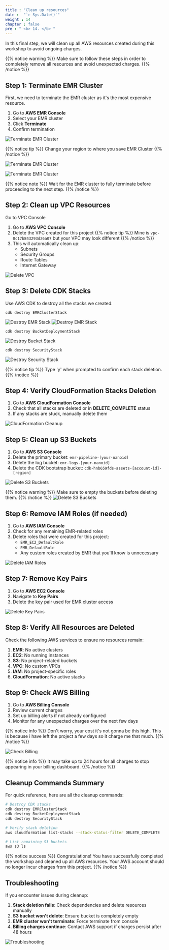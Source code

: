 ```yaml
---
title : "Clean up resources"
date :  "`r Sys.Date()`" 
weight : 14
chapter : false
pre : " <b> 14. </b> "
---
```


In this final step, we will clean up all AWS resources created during this workshop to avoid ongoing charges.

{{% notice warning %}}
Make sure to follow these steps in order to completely remove all resources and avoid unexpected charges.
{{% /notice %}}

## Step 1: Terminate EMR Cluster

First, we need to terminate the EMR cluster as it's the most expensive resource.

1. Go to **AWS EMR Console**
2. Select your EMR cluster
3. Click **Terminate**
4. Confirm termination

![Terminate EMR Cluster](/images/14.Clean_up_resources/Clean_up_resources1.png)

{{% notice tip %}}
Change your region to where you save EMR Cluster
{{% /notice %}}

![Terminate EMR Cluster](/images/14.Clean_up_resources/Clean_up_resources2.png)


![Terminate EMR Cluster](/images/14.Clean_up_resources/Clean_up_resources3.png)

{{% notice note %}}
Wait for the EMR cluster to fully terminate before proceeding to the next step.
{{% /notice %}}
## Step 2: Clean up VPC Resources
Go to VPC Console
1. Go to **AWS VPC Console**
2. Delete the VPC created for this project 
{{% notice tip %}}
Mine is `vpc-0c17b843293d26a07` but your VPC may look different
{{% /notice %}}
1. This will automatically clean up:
   - Subnets
   - Security Groups
   - Route Tables
   - Internet Gateway

![Delete VPC](/images/14.Clean_up_resources/Clean_up_resources8.png)


## Step 3: Delete CDK Stacks

Use AWS CDK to destroy all the stacks we created:

````
cdk destroy EMRClusterStack
````

![Destroy EMR Stack](/images/14.Clean_up_resources/Clean_up_resources4.png)
![Destroy EMR Stack](/images/14.Clean_up_resources/Clean_up_resources5.png)

````
cdk destroy BucketDeploymentStack
````

![Destroy Bucket Stack](/images/14.Clean_up_resources/Clean_up_resources6.png)

````
cdk destroy SecurityStack
````

![Destroy Security Stack](/images/14.Clean_up_resources/Clean_up_resources7.png)

{{% notice tip %}}
Type 'y' when prompted to confirm each stack deletion.
{{% /notice %}}

## Step 4: Verify CloudFormation Stacks Deletion

1. Go to **AWS CloudFormation Console**
2. Check that all stacks are deleted or in **DELETE_COMPLETE** status
3. If any stacks are stuck, manually delete them

![CloudFormation Cleanup](/images/14.Clean_up_resources/Clean_up_resources9.png)

## Step 5: Clean up S3 Buckets

1. Go to **AWS S3 Console**
2. Delete the primary bucket: `emr-pipeline-[your-nanoid]`
3. Delete the log bucket: `emr-logs-[your-nanoid]`
4. Delete the CDK bootstrap bucket: `cdk-hnb659fds-assets-[account-id]-[region]`

![Delete S3 Buckets](/images/14.Clean_up_resources/Clean_up_resources10.png)

{{% notice warning %}}
Make sure to empty the buckets before deleting them.
{{% /notice %}}
![Delete S3 Buckets](/images/14.Clean_up_resources/Clean_up_resources11.png)
## Step 6: Remove IAM Roles (if needed)

1. Go to **AWS IAM Console**
2. Check for any remaining EMR-related roles
3. Delete roles that were created for this project:
   - `EMR_EC2_DefaultRole`
   - `EMR_DefaultRole`
   - Any custom roles created by EMR that you'll know is unnecessary

![Delete IAM Roles](/images/14.Clean_up_resources/Clean_up_resources12.png)



## Step 7: Remove Key Pairs

1. Go to **AWS EC2 Console**
2. Navigate to **Key Pairs**
3. Delete the key pair used for EMR cluster access

![Delete Key Pairs](/images/14.Clean_up_resources/Clean_up_resources13.png)

## Step 8: Verify All Resources are Deleted

Check the following AWS services to ensure no resources remain:

1. **EMR**: No active clusters
2. **EC2**: No running instances
3. **S3**: No project-related buckets
4. **VPC**: No custom VPCs
5. **IAM**: No project-specific roles
6. **CloudFormation**: No active stacks



## Step 9: Check AWS Billing

1. Go to **AWS Billing Console**
2. Review current charges
3. Set up billing alerts if not already configured
4. Monitor for any unexpected charges over the next few days

{{% notice info %}}
Don't worry, your cost it's not gonna be this high. This is because i have left the project a few days so it charge me that much. 
{{% /notice %}}

![Check Billing](/images/14.Clean_up_resources/Clean_up_resources14.png)

{{% notice info %}}
It may take up to 24 hours for all charges to stop appearing in your billing dashboard.
{{% /notice %}}

## Cleanup Commands Summary

For quick reference, here are all the cleanup commands:

````bash
# Destroy CDK stacks
cdk destroy EMRClusterStack
cdk destroy BucketDeploymentStack  
cdk destroy SecurityStack

# Verify stack deletion
aws cloudformation list-stacks --stack-status-filter DELETE_COMPLETE

# List remaining S3 buckets
aws s3 ls
````

{{% notice success %}}
Congratulations! You have successfully completed the workshop and cleaned up all AWS resources. Your AWS account should no longer incur charges from this project.
{{% /notice %}}

## Troubleshooting

If you encounter issues during cleanup:

1. **Stack deletion fails**: Check dependencies and delete resources manually
2. **S3 bucket won't delete**: Ensure bucket is completely empty
3. **EMR cluster won't terminate**: Force terminate from console
4. **Billing charges continue**: Contact AWS support if charges persist after 48 hours

![Troubleshooting](/images/14.Clean_up_resources/we-did-it-celebration-meme.jpg?width=50pc)